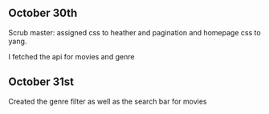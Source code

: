 ## October 30th
Scrub master: assigned css to heather and pagination and homepage css to yang.

I fetched the api for movies and genre

## October 31st
Created the genre filter as well as the search bar for movies
